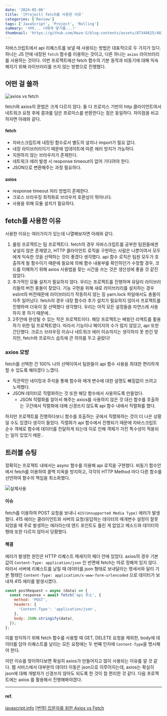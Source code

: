 ```yaml
---
date: '2024-05-06'
title: '[Project] fetch를 사용한 이유'
categories: ['Review']
tags: ['JavaScript', 'Project', 'Rolling']
summary: '서버... 너에게 닿기를...!'
thumbnail: 'https://github.com/Haze-S/blog-contents/assets/87344625/403a3b63-a3af-41c5-9ce9-895b67c803d2'
---
```


자바스크립트에서 api 리퀘스트를 보낼 때 사용되는 방법은 대표적으로 두 가지가 있다. 하나는 JS 안에 내장된 `fetch` 함수를 이용하는 것이고, 다른 하나는 `axios` 라이브러리를 사용하는 것이다. 이번 프로젝트에선 fetch 함수의 기본 동작과 비동기에 대해 익숙해지기 위해 라이브러리를 쓰지 않는 방향으로 진행했다.

## 어떤 걸 쓸까

![axios vs fetch](https://github.com/Haze-S/blog-contents/assets/87344625/505a45db-821c-4d4d-a51d-7ef9f070d1c5)

fetch와 axios의 문법은 크게 다르지 않다. 둘 다 프로미스 기반의 http 클라이언트여서 네트워크 요청 후에 결과를 담은 프로미스를 반환한다는 점은 동일하다. 차이점을 비교하자면 아래와 같다.

#### fetch

- 자바스크립트에 내장된 함수로서 별도의 설치나 import가 필요 없다.
- 내장 라이브러리이기 때문에 업데이트에 따른 에러 방지가 가능하다.
- 지원하지 않는 브라우저가 존재한다.
- 네트워크 에러 발생 시 response timeout이 없어 기다려야 한다.
- JSON으로 변환해주는 과정 필요하다.

#### axios

- response timeout 처리 방법이 존재한다.
- 크로스 브라우징 최적화로 브라우저 호환성이 뛰어나다.
- 사용을 위해 모듈 설치가 필요하다.

## fetch를 사용한 이유

사용한 이유는 여러가지가 있는데 나열해보자면 아래와 같다.

1. 롤링 프로젝트는 팀 프로젝트다.
   fetch의 경우 자바스크립트를 공부한 팀원들에겐 낯설지 않은 존재였고, HTTP 클라이언트 로직을 구현하는 사람은 나뿐이여서 모두에게 익숙한 것을 선택하는 것이 좋겠다 생각했다. api 함수 로직은 팀원 모두가 호출하게 될 함수이기 때문에 필요에 의해 함수 내용부를 확인하던가 수정할 경우, 코드를 이해하기 위해 axios 사용법을 찾는 시간을 쓰는 것은 생산성에 좋을 것 같진 않았다.
   <br/>
2. 추가적인 모듈 설치가 필요하지 않다.
   우리는 프로젝트를 진행하며 유달리 라이브러리들의 버전 충돌이 잦았다. 기능 구현을 위해 새로 라이브러리를 설치하는 경우 eslint의 버전때문에 라이브러리가 작동하지 않는 등 yarn.lock 파일에서도 충돌이 자주 일어났다. fetch의 경우 내장 함수라 추가 설치가 필요하지 않아서 프로젝트를 진행하며 더욱이 잘 선택했다 생각했다. 우리는 아직 모든 설정들을 자연스레 사용하지 못 하기 때문에..
   <br/>
3. 2주안에 완성될 수 있는 작은 프로젝트이다.
   해당 프로젝트는 배웠던 리액트를 활용하기 위한 팀 프로젝트였다. 따라서 기능이나 페이지의 수가 많지 않았고, api 또한 간단했다. 크로스 브라우징 이슈나 네트워크 에러 이슈까지는 생각하지 못 한건 맞지만, fetch와 프로미스 습득에 큰 의의를 두고 골랐다!

### axios 모방

fetch를 선택한 건 100% 나의 선택이여서 팀원들이 api 함수 사용을 최대한 편리하게 할 수 있도록 해야겠다 느꼈다.

- 직관적인 네이밍과 주석을 통해 함수와 매개 변수에 대한 설명도 빠짐없이 쓰려고 노력했다.
- JSON 데이터로 직렬화하는 것 또한 해당 함수에서 사용하도록 만들었다.
  - JSON 직렬화를 알아서 해주는 axios를 사용하지 않은 것 대신 함수를 호출하는 구간에서 직렬화에 대해 신경쓰지 않도록 api 함수 내에서 직렬화를 했다.

하지만 프로젝트를 진행하다보니 함수를 호출하는 곳에서 직렬화하는 것이 더 나은 상황일 수도 있겠다 생각이 들었다. 직렬화가 api 함수에서 진행되기 때문에 자바스크립트 순수 객체로 함수에 데이터를 전달하게 되는데 이로 인해 객체가 가진 특수성이 적용되는 일이 있었기 때문..

## 트러블 슈팅

정확히는 프로젝트 내에서는 async 함수를 이용해 api 로직을 구현했다. 비동기 함수안에서 fetch를 이용하여 콜백 지옥을 방지하고, 각각의 HTTP Method 마다 다른 함수를 선언하여 함수의 책임을 최소화했다.

![실제사용](https://github.com/Haze-S/blog-contents/assets/87344625/5a121011-8059-4e9a-b2d0-b0fdcab9868e)

#### 이슈

fetch를 이용하여 POST 요청을 보내니 `415(Unsupported Media Type)` 에러가 발생했다.
415 에러는 클라이언트와 서버의 요청/응답하는 데이터의 매개변수 설정이 잘못되었을 때 주로 발생하는 에러라는데 엔드 포인트도 틀린 게 없었고 메소드와 데이터의 형태 또한 다르지 않아서 당황했다.

#### 해결

에러가 발생한 원인은 HTTP 리퀘스트 메세지의 헤더 안에 있었다. axios의 경우 기본값이 `Content-Type: application/json` 인 반면에 fetch는 따로 정해져 있지 않다. 따라서 서버에 리퀘스트를 날릴 때 데이터를 json 형태로 보내달라는 명세서와 달리 기본 형태인 `Content-Type: application/x-www-form-urlencoded` 으로 데이터가 보내져 415 에러를 발생시켰다.

```js
const postRequest = async (data) => {
  const response = await fetch('api 주소', {
    method: 'POST',
    headers: {
      'Content-Type': 'application/json',
    },
    body: JSON.stringify(data),
  });
};
```

이를 방지하기 위해 fetch 함수를 사용할 때 GET, DELETE 요청을 제외한, body에 데이터를 담아 리퀘스트를 날리는 모든 요청에는 두 번째 인자에 `Content-Type`을 명시해야 한다.

이런 이슈를 맞이하다보면 확실히 axios가 만들어지고 많이 사용되는 이유를 알 것 같다. 웹 서비스에서 대부분의 데이터 이동은 json으로 이루어지는데, axios는 확실히 json에 대해 개발자가 신경쓰지 않아도 되도록 한 것이 참 편리한 것 같다. 다음 프로젝트에는 axios 를 활용해서 진행해봐야겠다.

---

#### ref.

[javascript.info](https://ko.javascript.info/fetch#ref-351)
[[번역] 입문자를 위한 Axios vs Fetch](https://velog.io/@eunbinn/Axios-vs-Fetch)
